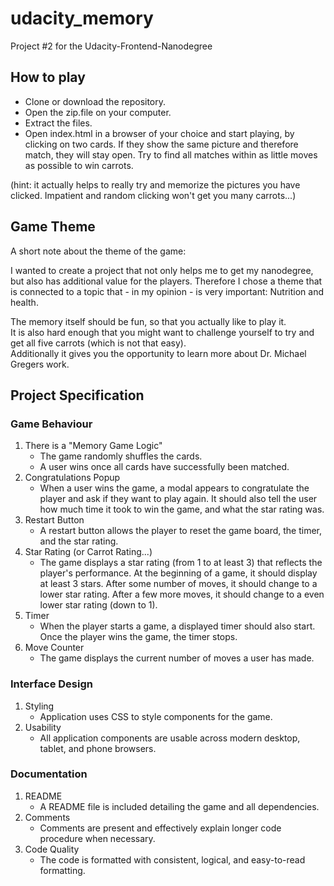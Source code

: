 # udacity_memory
Project #2 for the Udacity-Frontend-Nanodegree

## How to play
* Clone or download the repository.
* Open the zip.file on your computer.
* Extract the files.
* Open index.html in a browser of your choice and start playing, by clicking on two cards. 
  If they show the same picture and therefore match, they will stay open. 
  Try to find all matches within as little moves as possible to win carrots. 

(hint: it actually helps to really try and memorize the pictures you have clicked. 
Impatient and random clicking won't get you many carrots...)

## Game Theme
A short note about the theme of the game:

I wanted to create a project that not only helps me to get my nanodegree, but also has additional value for the players. 
Therefore I chose a theme that is connected to a topic that - in my opinion - is very important: Nutrition and health.

The memory itself should be fun, so that you actually like to play it.  
It is also hard enough that you might want to challenge yourself to try and get all five carrots (which is not that easy).  
Additionally it gives you the opportunity to learn more about Dr. Michael Gregers work. 

## Project Specification

### Game Behaviour
1. There is a "Memory Game Logic"
    * The game randomly shuffles the cards. 
    * A user wins once all cards have successfully been matched. 
2. Congratulations Popup
    * When a user wins the game, a modal appears to congratulate the player 
      and ask if they want to play again. It should also tell the
      user how much time it took to win the game, and what the star rating was.
3. Restart Button
    * A restart button allows the player to reset the game board, the timer, and the star rating.
4. Star Rating (or Carrot Rating...)
    * The game displays a star rating (from 1 to at least 3) that reflects the player's 
      performance. At the beginning of a game, it should display at least 3 stars. 
      After some number of moves, it should change to a lower star rating. 
      After a few more moves, it should change to a even lower star rating (down to 1).
5. Timer
    * When the player starts a game, a displayed timer should also start. 
      Once the player wins the game, the timer stops.
6. Move Counter
    * The game displays the current number of moves a user has made. 
    
### Interface Design
1. Styling
   * Application uses CSS to style components for the game.
2. Usability
   * All application components are usable across modern desktop, tablet, and phone browsers. 
   
### Documentation
1. README
   * A README file is included detailing the game and all dependencies.
2. Comments
   * Comments are present and effectively explain longer code procedure when necessary.
3. Code Quality
   * The code is formatted with consistent, logical, and easy-to-read formatting.
   
